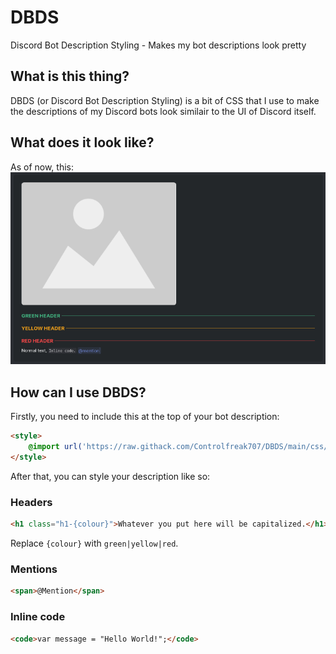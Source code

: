 # DBDS
Discord Bot Description Styling - Makes my bot descriptions look pretty

## What is this thing?
DBDS (or Discord Bot Description Styling) is a bit of CSS that I use to make the descriptions of my Discord bots look similair to the UI of Discord itself.

## What does it look like?
As of now, this:
![Preview](Preview.png)

## How can I use DBDS?
Firstly, you need to include this at the top of your bot description:
```html
<style>
    @import url('https://raw.githack.com/Controlfreak707/DBDS/main/css/index.css');
</style>
```

After that, you can style your description like so:

### Headers
```html
<h1 class="h1-{colour}">Whatever you put here will be capitalized.</h1>
```
Replace `{colour}` with `green|yellow|red`.

### Mentions
```html
<span>@Mention</span>
```

### Inline code
```html
<code>var message = "Hello World!";</code>
```